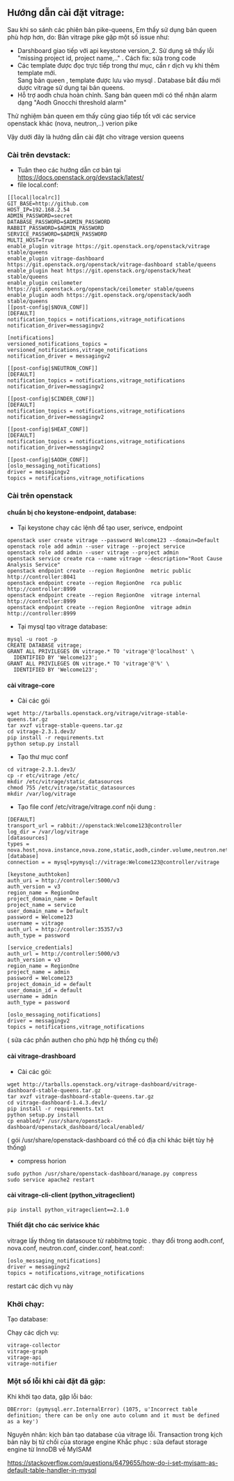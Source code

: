 ## Hướng dẫn cài đặt vitrage:

Sau khi so sánh các phiên bản pike-queens, Em thấy sử dụng bản queen phù hợp hơn, do:
Bản vitrage pike gặp một số issue như:
- Darshboard giao tiếp với api keystone version_2. Sử dụng sẽ thấy lỗi "missing project id, project name,.." . Cách fix: sửa trong code
- Các template được đọc trực tiếp trong thư mục, cần r dịch vụ khi thêm template mới. <br/>
Sang bản queen , template được lưu vào mysql . Database bắt đầu mới dược vitrage sử dụng tại bản queens.
- Hỗ trợ aodh chưa hoàn chỉnh. Sang bản queen mới có thể nhận  alarm dạng "Aodh Gnocchi threshold alarm"

Thử nghiệm bản queen em thấy cũng giao tiếp tốt với các service openstack khác (nova, neutron,..) verion pike

Vậy dưới đây là hướng dẫn cài đặt cho vitrage version queens

### Cài trên devstack:

- Tuân theo các hướng dẫn cơ bản tại https://docs.openstack.org/devstack/latest/
- file local.conf:
```
[[local|localrc]]
GIT_BASE=http://github.com
HOST_IP=192.168.2.54
ADMIN_PASSWORD=secret
DATABASE_PASSWORD=$ADMIN_PASSWORD
RABBIT_PASSWORD=$ADMIN_PASSWORD
SERVICE_PASSWORD=$ADMIN_PASSWORD
MULTI_HOST=True
enable_plugin vitrage https://git.openstack.org/openstack/vitrage stable/queens
enable_plugin vitrage-dashboard https://git.openstack.org/openstack/vitrage-dashboard stable/queens
enable_plugin heat https://git.openstack.org/openstack/heat stable/queens
enable_plugin ceilometer https://git.openstack.org/openstack/ceilometer stable/queens
enable_plugin aodh https://git.openstack.org/openstack/aodh stable/queens
[[post-config|$NOVA_CONF]]
[DEFAULT]
notification_topics = notifications,vitrage_notifications
notification_driver=messagingv2

[notifications]
versioned_notifications_topics = versioned_notifications,vitrage_notifications
notification_driver = messagingv2

[[post-config|$NEUTRON_CONF]]
[DEFAULT]
notification_topics = notifications,vitrage_notifications
notification_driver=messagingv2

[[post-config|$CINDER_CONF]]
[DEFAULT]
notification_topics = notifications,vitrage_notifications
notification_driver=messagingv2

[[post-config|$HEAT_CONF]]
[DEFAULT]
notification_topics = notifications,vitrage_notifications
notification_driver=messagingv2

[[post-config|$AODH_CONF]]
[oslo_messaging_notifications]
driver = messagingv2
topics = notifications,vitrage_notifications
```
### Cài trên openstack
#### chuẩn bị cho keystone-endpoint, database:
- Tại keystone chạy các lệnh để tạo user, serivce, endpoint
```
openstack user create vitrage --password Welcome123 --domain=Default
openstack role add admin --user vitrage --project service
openstack role add admin --user vitrage --project admin
openstack service create rca --name vitrage --description="Root Cause Analysis Service"
openstack endpoint create --region RegionOne  metric public http://controller:8041
openstack endpoint create --region RegionOne  rca public http://controller:8999
openstack endpoint create --region RegionOne  vitrage internal http://controller:8999 
openstack endpoint create --region RegionOne  vitrage admin http://controller:8999 
```
- Tại mysql tạo vitrage database:
```
mysql -u root -p
CREATE DATABASE vitrage;
GRANT ALL PRIVILEGES ON vitrage.* TO 'vitrage'@'localhost' \
  IDENTIFIED BY 'Welcome123';
GRANT ALL PRIVILEGES ON vitrage.* TO 'vitrage'@'%' \
  IDENTIFIED BY 'Welcome123';
```


#### cài vitrage-core

- Cài các gói 
```
wget http://tarballs.openstack.org/vitrage/vitrage-stable-queens.tar.gz
tar xvzf vitrage-stable-queens.tar.gz
cd vitrage-2.3.1.dev3/
pip install -r requirements.txt
python setup.py install
```
- Tạo thư mục conf
```
cd vitrage-2.3.1.dev3/
cp -r etc/vitrage /etc/
mkdir /etc/vitrage/static_datasources
chmod 755 /etc/vitrage/static_datasources
mkdir /var/log/vitrage
```
- Tạo file conf /etc/vitrage/vitrage.conf nội dung :
```
[DEFAULT]
transport_url = rabbit://openstack:Welcome123@controller
log_dir = /var/log/vitrage
[datasources]
types = nova.host,nova.instance,nova.zone,static,aodh,cinder.volume,neutron.network,neutron.port,heat.stack,doctor
[database]
connection = = mysql+pymysql://vitrage:Welcome123@controller/vitrage

[keystone_authtoken]
auth_uri = http://controller:5000/v3
auth_version = v3
region_name = RegionOne
project_domain_name = Default
project_name = service
user_domain_name = Default
password = Welcome123
username = vitrage
auth_url = http://controller:35357/v3
auth_type = password

[service_credentials]
auth_url = http://controller:5000/v3
auth_version = v3
region_name = RegionOne
project_name = admin
password = Welcome123
project_domain_id = default
user_domain_id = default
username = admin
auth_type = password

[oslo_messaging_notifications]
driver = messagingv2
topics = notifications,vitrage_notifications
```
( sửa các phần authen cho phù hợp hệ thống cụ thể) 

#### cài vitrage-drashboard
- Cài các gói: 
```
wget http://tarballs.openstack.org/vitrage-dashboard/vitrage-dashboard-stable-queens.tar.gz
tar xvzf vitrage-dashboard-stable-queens.tar.gz
cd vitrage-dashboard-1.4.3.dev1/
pip install -r requirements.txt
python setup.py install
cp enabled/* /usr/share/openstack-dashboard/openstack_dashboard/local/enabled/
```
( gói /usr/share/openstack-dashboard có thể có địa chỉ khác biệt tùy hệ thống)
- compress horion
```
sudo python /usr/share/openstack-dashboard/manage.py compress
sudo service apache2 restart
```
#### cài vitrage-cli-client (python_vitrageclient)
```
pip install python_vitrageclient==2.1.0 
```
#### Thiết đặt cho các serivice khác 
vitrage lấy thông tin datasouce từ rabbitmq topic . thay đổi trong aodh.conf, nova.conf, neutron.conf, cinder.conf, heat.conf:
```
[oslo_messaging_notifications]
driver = messagingv2
topics = notifications,vitrage_notifications
```
restart các dịch vụ này
### Khởi chạy:
Tạo database:

Chạy các dịch vụ:
```
vitrage-collector 
vitrage-graph
vitrage-api
vitrage-notifier
```
### Một số lỗi khi cài đặt đã gặp:
Khi khởi tạo data, gặp lỗi báo:

```
DBError: (pymysql.err.InternalError) (1075, u'Incorrect table definition; there can be only one auto column and it must be defined as a key')
```
Nguyên nhân: kịch bản tạo database của vitrage lỗi. Transaction trong kịch bản này bị từ chối của storage engine
Khắc phục : sửa defaut storage engine từ InnoDB về MyISAM 

https://stackoverflow.com/questions/6479655/how-do-i-set-myisam-as-default-table-handler-in-mysql
